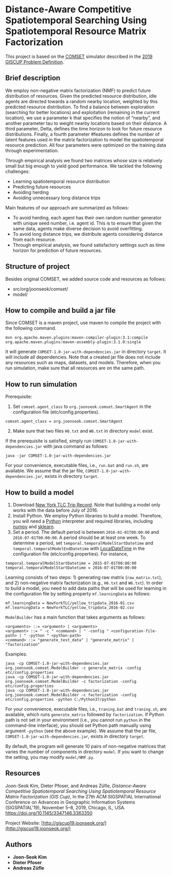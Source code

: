 # Distance-Aware Competitive Spatiotemporal Searching Using Spatiotemporal Resource Matrix Factorization

This project is based on the [COMSET](https://github.com/Chessnl/COMSET-GISCUP) simulator described in the [2019 GISCUP Problem Definition](https://sigspatial2019.sigspatial.org/giscup2019/problem).

## Brief description

We employ non-negative matrix factorization (NMF) to predict future distribution of resources. Given the predicted resource distribution, idle agents are directed towards a random nearby location, weighted by this predicted resource distribution. To find a balance between exploration (searching for better locations) and exploitation (remaining in the current location), we use a parameter k that specifies the notion of “nearby”, and another parameter tau to weight nearby locations based on their distance. A third parameter, Delta, defines the time horizon to look for future resource distributions. Finally, a fourth parameter #features defines the number of latent features used in the matrix factorization to model the spatiotemporal resource prediction. All four parameters were optimized on the training data through experimentation.  

Through empirical analysis we found two matrices whose size is relatively small but big enough to yield good performance. We tackled the following challenges:
- Learning spatiotemporal resource distribution
- Predicting future resources
- Avoiding herding
- Avoiding unnecessary long distance trips

Main features of our approach are summarized as follows:
- To avoid herding, each agent has their own random number generator with unique seed number, i.e. agent id. This is to ensure that given the same data, agents  make diverse decision to avoid overfitting.
- To avoid long distance trips, we distribute agents considering distance from each resource.
- Through empirical analysis, we found satisfactory settings such as time horizon for prediction of future resources.


## Structure of project

Besides original COMSET, we added source code and resources as follows:
- src/org/joonseok/comset/
- model/


## How to compile and build a jar file

Since COMSET is a maven project, use maven to compile the project with the following command.
```
mvn org.apache.maven.plugins:maven-compiler-plugin:3.1:compile org.apache.maven.plugins:maven-assembly-plugin:3.1.0:single
```
It will generate `COMSET-1.0-jar-with-dependencies.jar` in directory `target`. It will include all dependencies. Note that a created jar file does not include any resources such as maps, datasets, and models. Therefore, when you run simulation, make sure that all resources are on the same path.


## How to run simulation

Prerequisite: 
1. Set `comset.agent_class` to `org.joonseok.comset.SmartAgent` in the configuration file (etc/config.properties).
```
comset.agent_class = org.joonseok.comset.SmartAgent
```
2. Make sure that two files `H6.txt` and `W6.txt` in directory `model` exist.

If the prerequisite is satisfied, simply run `COMSET-1.0-jar-with-dependencies.jar` with java command as follows:
```
java -jar COMSET-1.0-jar-with-dependencies.jar
```
For your convenience, executable files, i.e., `run.bat` and `run.sh`, are available. We assume that the jar file, `COMSET-1.0-jar-with-dependencies.jar`, exists in directory `target`.


## How to build a model


1. Download [New York TLC Trip Record](https://www1.nyc.gov/site/tlc/about/tlc-trip-record-data.page). Note that building a model only works with the data before July of 2016.
2. Install Python. We employ Python libraries to build a model. Therefore, you will need a [Python](https://www.python.org/) interpreter and required libraries, including [numpy](https://numpy.org/) and [sklearn](https://scikit-learn.org/stable/).
3. Set a period. The default period is between `2016-01-01T00:00:00` and `2016-07-01T00:00:00`. A period should be at least one week. To determine a period, set `temporal.temporalModelStartDatetime` and `temporal.temporalModelEndDatetime` with [LocalDateTime](https://docs.oracle.com/javase/8/docs/api/java/time/LocalDateTime.html) in the configuration file (etc/config.properties). For instance,

```
temporal.temporalModelStartDatetime = 2015-07-01T00:00:00
temporal.temporalModelStartDatetime = 2016-07-01T00:00:00
```


Learning consists of two steps: 1) generating raw matrix (`raw_matrix.txt`), and 2) non-negative matrix factorization (e.g., `H6.txt` and `W6.txt`).
In order to build a model, you need to add data paths that will be used for learning in the configuration file by setting property `mf.learningData` as follows:

```
mf.learningData = NewYorkTLC/yellow_tripdata_2016-01.csv
mf.learningData = NewYorkTLC/yellow_tripdata_2016-02.csv
```

`ModelBuilder` has a main function that takes arguments as follows:

```
<arguments> ::= <argument> | <arguments>
<argument> ::= " -c " <command> | " -config " <configuration-file-path> | " -python " <python-path>
<command> ::= "generate_test_data" | "generate_matrix" | "factorization" 
```

Examples:

```
java -cp COMSET-1.0-jar-with-dependencies.jar org.joonseok.comset.ModelBuilder -c generate_matrix -config etc/config.properties
java -cp COMSET-1.0-jar-with-dependencies.jar org.joonseok.comset.ModelBuilder -c factorization -config etc/config.properties
java -cp COMSET-1.0-jar-with-dependencies.jar org.joonseok.comset.ModelBuilder -c factorization -config etc/config.properties -python C:/Python37/python
```

For your convenience, executable files, i.e., `traning.bat` and `traning.sh`, are available, which runs `generate_matrix` followed by `factorization`. If Python path is not set in your environment (i.e., you cannot run `python` in the command-line interface), you should set Python path manually using argument `-python` (see the above example). We assume that the jar file, `COMSET-1.0-jar-with-dependencies.jar`, exists in directory `target`.

By default, the program will generate 10 pairs of non-negative matrices that varies the number of components in directory `model`. If you want to change the setting, you may modify `model/NMF.py`.


## Resources

Joon-Seok Kim, Dieter Pfoser, and Andreas Züfle, <i>Distance-Aware Competitive Spatiotemporal Searching Using Spatiotemporal Resource Matrix Factorization (GIS Cup)</i>, In the 27th ACM SIGSPATIAL International Conference on Advances in Geographic Information Systems (SIGSPATIAL'19), November 5–8, 2019, Chicago, IL, USA. https://doi.org/10.1145/3347146.3363350

Project Website: [http://giscup19.joonseok.org/](http://giscup19.joonseok.org/)


## Authors

* **Joon-Seok Kim**
* **Dieter Pfoser**
* **Andreas Züfle**

